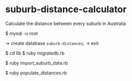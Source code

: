 suburb-distance-calculator
==========================

Calculate the distance between every suburb in Australia

$ mysql -u root

-> create database `suburb-distances`;
-> exit

$ cd lib
$ ruby migratedb.rb

$ ruby import_suburb_data.rb

$ ruby populate_distances.rb
